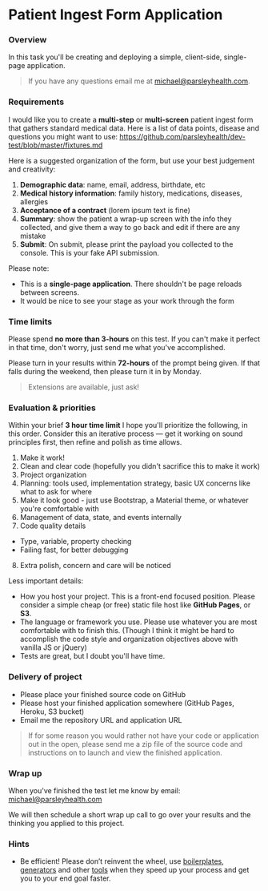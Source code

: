 Patient Ingest Form Application
===============================

### Overview

In this task you'll be creating and deploying a simple, client-side, single-page application. 

> If you have any questions email me at michael@parsleyhealth.com.

### Requirements

I would like you to create a **multi-step** or **multi-screen** patient ingest form that gathers standard medical data. Here is a list of data points, disease and questions you might want to use: https://github.com/parsleyhealth/dev-test/blob/master/fixtures.md

Here is a suggested organization of the form, but use your best judgement and creativity:

1. **Demographic data**: name, email, address, birthdate, etc
2. **Medical history information**: family history, medications, diseases, allergies
3. **Acceptance of a contract** (lorem ipsum text is fine)
4. **Summary**: show the patient a wrap-up screen with the info they collected, and give them a way to go back and edit if there are any mistake
5. **Submit**: On submit, please print the payload you collected to the console. This is your fake API submission.

Please note:

* This is a **single-page application**. There shouldn't be page reloads between screens.
* It would be nice to see your stage as your work through the form

### Time limits

Please spend **no more than 3-hours** on this test. If you can't make it perfect in that time, don't worry, just send me what you've accomplished.

Please turn in your results within **72-hours** of the prompt being given. If that falls during the weekend, then please turn it in by Monday.

> Extensions are available, just ask!

### Evaluation & priorities

Within your brief **3 hour time limit** I hope you'll prioritize the following, in this order. Consider this an iterative process — get it working on sound principles first, then refine and polish as time allows.

1. Make it work!
2. Clean and clear code (hopefully you didn't sacrifice this to make it work)
3. Project organization
4. Planning: tools used, implementation strategy, basic UX concerns like what to ask for where
5. Make it look good - just use Bootstrap, a Material theme, or whatever you're comfortable with
6. Management of data, state, and events internally
7. Code quality details
  - Type, variable, property checking
  - Failing fast, for better debugging
8. Extra polish, concern and care will be noticed

Less important details:

* How you host your project. This is a front-end focused position. Please consider a simple cheap (or free) static file host like **GitHub Pages**, or **S3**. 
* The language or framework you use. Please use whatever you are most comfortable with to finish this. (Though I think it might be hard to accomplish the code style and organization objectives above with vanilla JS or jQuery)
* Tests are great, but I doubt you'll have time.

### Delivery of project

* Please place your finished source code on GitHub
* Please host your finished application somewhere (GitHub Pages, Heroku, S3 bucket)
* Email me the repository URL and application URL

> If for some reason you would rather not have your code or application out in the open, please send me a zip file of the source code and instructions on to launch and view the finished application.

### Wrap up

When you've finished the test let me know by email: michael@parsleyhealth.com

We will then schedule a short wrap up call to go over your results and the thinking you applied to this project.

### Hints

* Be efficient! Please don’t reinvent the wheel, use [boilerplates](https://redux-minimal.js.org), [generators](https://github.com/angular/angular-seed) and other [tools](http://redux-form.com/6.6.3/) when they speed up your process and get you to your end goal faster.

